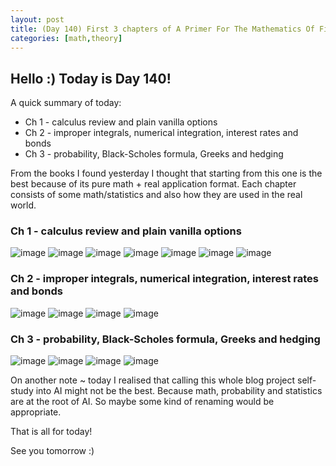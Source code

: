 ```yaml
---
layout: post
title: (Day 140) First 3 chapters of A Primer For The Mathematics Of Financial Engineering by Dan Stefanica
categories: [math,theory]
---
```


## Hello :) Today is Day 140!
A quick summary of today:
* Ch 1 - calculus review and plain vanilla options
* Ch 2 - improper integrals, numerical integration, interest rates and bonds
* Ch 3 - probability, Black-Scholes formula, Greeks and hedging 

From the books I found yesterday I thought that starting from this one is the best because of its pure math + real application format. Each chapter consists of some math/statistics and also how they are used in the real world.



### Ch 1 - calculus review and plain vanilla options

![image](https://github.com/user-attachments/assets/955157ad-0ee8-4f39-ab80-8e1f41f165a1)
![image](https://github.com/user-attachments/assets/d4638b75-0dff-4e48-bffa-c89914814420)
![image](https://github.com/user-attachments/assets/da731d57-db29-47e5-a107-efc084602f63)
![image](https://github.com/user-attachments/assets/a7d1b663-eade-4fd1-b066-d12cbb38483e)
![image](https://github.com/user-attachments/assets/0f44ebe8-4145-4d85-ad04-e2791935e276)
![image](https://github.com/user-attachments/assets/1a9bfa43-2721-42c3-a5f8-92a819e153e2)
![image](https://github.com/user-attachments/assets/c52698fd-51a5-4507-915c-db7492f1df03)

### Ch 2 - improper integrals, numerical integration, interest rates and bonds

![image](https://github.com/user-attachments/assets/286fbe9a-8a95-4582-a8c1-5e78948ae745)
![image](https://github.com/user-attachments/assets/77603f42-3dad-41e1-9023-d86df36b1cb9)
![image](https://github.com/user-attachments/assets/cee9aadc-859e-45e9-8ee4-d99e8154c490)
![image](https://github.com/user-attachments/assets/850a5186-d419-4f21-b819-558db699a43d)

### Ch 3 - probability, Black-Scholes formula, Greeks and hedging 

![image](https://github.com/user-attachments/assets/1d608767-99e6-4ced-a896-d86f48038968)
![image](https://github.com/user-attachments/assets/b08664ba-9406-4ec5-9193-dc12b90cd770)
![image](https://github.com/user-attachments/assets/818e4274-bb27-49fd-93d4-42eefc119f70)
![image](https://github.com/user-attachments/assets/30ed878d-dd36-454a-a062-150a33ef11af)

On another note ~ today I realised that calling this whole blog project self-study into AI might not be the best. Because math, probability and statistics are at the root of AI. So maybe some kind of renaming would be appropriate. 



That is all for today!

See you tomorrow :) 
